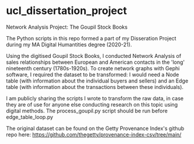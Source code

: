 # ucl_dissertation_project
Network Analysis Project: The Goupil Stock Books

The Python scripts in this repo formed a part of my Disseration Project during my MA Digital Humantities degree (2020-21).

Using the digitised Goupil Stock Books, I conducted Network Analysis of sales relationships between European and American contacts in the 'long' nineteenth century (1780s-1920s).
To create network graphs with Gephi software, I required the dataset to be transformed: I would need a Node table (with information about the individual buyers and sellers) and an Edge table (with information about the transactions between these individuals).

I am publicly sharing the scripts I wrote to transform the raw data, in case they are of use for anyone else conducting research on this topic using digital methods.
The process_goupil.py script should be run before edge_table_loop.py

The original dataset can be found on the Getty Provenance Index's github repo here: https://github.com/thegetty/provenance-index-csv/tree/main/
